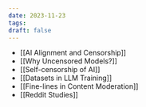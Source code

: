 ```yaml
---
date: 2023-11-23
tags: 
draft: false
---
```

-  [[AI Alignment and Censorship]]
-  [[Why Uncensored Models?]]
-  [[Self-censorship of AI]]
-  [[Datasets in LLM Training]]
-  [[Fine-lines in Content Moderation]]
-  [[Reddit Studies]]